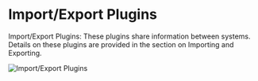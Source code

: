 # Import/Export Plugins

Import/Export Plugins: These plugins share information between systems. Details on these plugins are provided in the section on Importing and Exporting.

![Import/Export Plugins](images/chapter5/plugin_import_export.png)  
